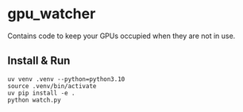 # gpu_watcher
Contains code to keep your GPUs occupied when they are not in use.

## Install & Run

```
uv venv .venv --python=python3.10
source .venv/bin/activate
uv pip install -e .
python watch.py
```
